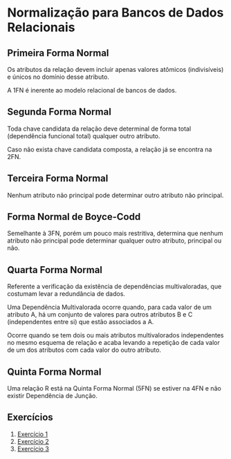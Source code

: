 # Normalização para Bancos de Dados Relacionais

## Primeira Forma Normal

Os atributos da relação devem incluir apenas valores atômicos (indivisíveis) e únicos no domínio desse atributo.

A 1FN é inerente ao modelo relacional de bancos de dados.

## Segunda Forma Normal

Toda chave candidata da relação deve determinal de forma total (dependência funcional total) qualquer outro atributo.

Caso não exista chave candidata composta, a relação já se encontra na 2FN.

## Terceira Forma Normal

Nenhum atributo não principal pode determinar outro atributo não principal.

## Forma Normal de Boyce-Codd

Semelhante à 3FN, porém um pouco mais restritiva, determina que nenhum atributo não principal pode determinar qualquer outro atributo, principal ou não.

## Quarta Forma Normal

Referente a verificação da existência de dependências multivaloradas, que costumam levar a redundância de dados.

Uma Dependência Multivalorada ocorre quando, para cada valor de um atributo A, há um conjunto de valores para outros atributos B e C (independentes entre si) que estão associados a A.

Ocorre quando se tem dois ou mais atributos multivalorados independentes no mesmo esquema de relação e acaba levando a repetição de cada valor de um dos atributos com cada valor do outro atributo.

## Quinta Forma Normal

Uma relação R está na Quinta Forma Normal (5FN) se estiver na 4FN e não existir Dependência de Junção.

## Exercícios

1. [Exercício 1](ex1)
1. [Exercício 2](ex2)
1. [Exercício 3](ex3)